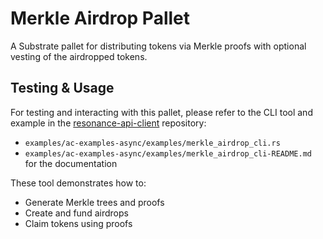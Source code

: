 # Merkle Airdrop Pallet

A Substrate pallet for distributing tokens via Merkle proofs with optional vesting of the airdropped tokens.

## Testing & Usage

For testing and interacting with this pallet, please refer to the CLI tool and example in the [resonance-api-client](https://github.com/Quantus-Network/resonance-api-client/blob/master/examples/async/examples/merkle-airdrop-README.md) repository:
- `examples/ac-examples-async/examples/merkle_airdrop_cli.rs`
- `examples/ac-examples-async/examples/merkle_airdrop_cli-README.md` for the documentation

These tool demonstrates how to:
- Generate Merkle trees and proofs
- Create and fund airdrops
- Claim tokens using proofs
